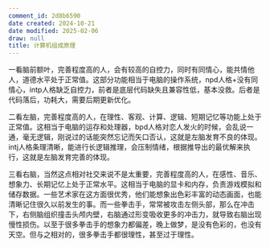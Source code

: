```yaml
---
comment_id: 2d8b6590
date created: 2024-10-21
date modified: 2025-02-06
draw: null
title: 计算机组成原理
---
```

一看脑前额叶，完善程度高的人，会有较高的自控力，同时有同情心，能共情他人，道德水平处于正常值。这部分功能相当于电脑的操作系统，npd人格+没有同情心，intp人格缺乏自控力，前者是底层代码缺失且兼容性低，基本没救。后者是代码落后，功耗大，需要后期更新优化。

二看左脑，完善程度高的人，在理性、客观、计算、逻辑、短期记忆等功能上处于正常值。这相当于电脑的运存和处理器，bpd人格对恋人发火的时候，会乱说一通，毫无逻辑，刚说过的话能突然忘记而矢口否认，这就是左脑发育不良的体现。intj人格条理清晰，能进行长逻辑推理，会压制情绪，根据推导出的最优解来执行，这就是左脑发育完善的体现。

三看右脑，当然这点相对社交来说不是太重要，完善程度高的人，在感性、音乐、想象力、长期记忆上处于正常水平。这相当于电脑的显卡和内存，负责游戏模拟和储存数据。一些艺术家在这方面很优秀，他们能想象出色彩丰富的动态画面，也能清晰记住很久以前发生的事。而一些拳击手，常常被攻击左侧头部，那么在冲击下，右侧脑组织撞击头颅内壁，右脑通过形变吸收更多的冲击力，就导致右脑出现慢性损伤。以至于很多拳击手的想象力都偏差，晚上做梦，是没有色彩的，也没有天空。但与之相对的，很多拳击手都很理性，甚至过于理性。
